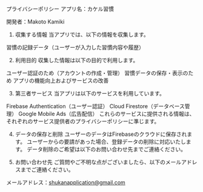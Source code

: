プライバシーポリシー
アプリ名：カケル習慣

開発者：Makoto Kamiki


1. 収集する情報
当アプリでは、以下の情報を収集します。

習慣の記録データ（ユーザーが入力した習慣内容や履歴）

2. 利用目的
収集した情報は以下の目的で利用します。

ユーザー認証のため（アカウントの作成・管理）
習慣データの保存・表示のため
アプリの機能向上およびサービスの改善

3. 第三者サービス
当アプリは以下のサービスを利用しています。

Firebase Authentication（ユーザー認証）
Cloud Firestore（データベース管理）
Google Mobile Ads（広告配信）
これらのサービスに提供される情報は、それぞれのサービス提供者のプライバシーポリシーに準じます。


4. データの保存と削除
ユーザーのデータはFirebaseのクラウドに保存されます。
ユーザーからの要請があった場合、登録データの削除に対応いたします。
データ削除のご希望は以下のお問い合わせ先までご連絡ください。

5. お問い合わせ先
ご質問やご不明な点がございましたら、以下のメールアドレスまでご連絡ください。

メールアドレス：shukanapplication@gmail.com
